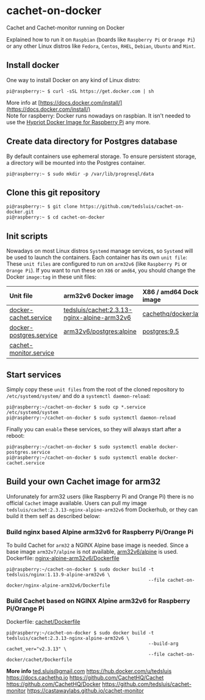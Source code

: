 # cachet-on-docker
Cachet and Cachet-monitor running on Docker
  
Explained how to run it on `Raspbian` (boards like `Raspberry Pi` or `Orange Pi`) or any other Linux distros like `Fedora`, `Centos`, `RHEL`, `Debian`, `Ubuntu` and `Mint`.  
  
## Install docker  
One way to install Docker on any kind of Linux distro:  
```
pi@raspberry:~ $ curl -sSL https://get.docker.com | sh
```
More info at [https://docs.docker.com/install/](https://docs.docker.com/install/)  
Note for raspberry: Docker runs nowadays on raspbian. It isn't needed to use the [Hypriot Docker Image for Raspberry Pi](https://blog.hypriot.com/getting-started-with-docker-on-your-arm-device/) any more.  
  
## Create data directory for Postgres database  
By default containers use ephemeral storage. To ensure persistent storage, a directory will be mounted into the Postgres container.   
```
pi@raspberry:~ $ sudo mkdir -p /var/lib/progresql/data
```
  
## Clone this git repository  
```
pi@raspberry:~ $ git clone https://github.com/tedsluis/cachet-on-docker.git
pi@raspberry:~ $ cd cachet-on-docker
```  
   
## Init scripts  
Nowadays on most Linux distros `Systemd` manage services, so `Systemd` will be used to launch the containers. Each container has its own `unit file`:  
These `unit files` are configured to run on `arm32v6` (like `Raspberry Pi` or `Orange Pi`). If you want to run these on `X86` or `amd64`, you should change the Docker `image:tag` in these unit files:  

| Unit file                                                                                                   | arm32v6 Docker image                        | X86 / amd64 Docker image                                                                                           |
| :---------------------------------------------------------------------------------------------------------- | :------------------------------------------ | :----------------------------------------------------------------------------------------------------------------- |
| [docker-cachet.service](https://github.com/tedsluis/cachet-on-docker/blob/master/docker-cachet.service)     | [tedsluis/cachet:2.3.13-nginx-alpine-arm32v6](https://hub.docker.com/r/tedsluis/cachet/) | [cachethq/docker:latest](https://hub.docker.com/r/cachethq/docker/)   |
| [docker-postgres.service](https://github.com/tedsluis/cachet-on-docker/blob/master/docker-postgres.service) | [arm32v6/postgres:alpine](https://hub.docker.com/r/arm32v6/postgres/)                    | [postgres:9.5](https://hub.docker.com/_/postgres/)                    |
| [cachet-monitor.service](https://github.com/tedsluis/cachet-on-docker/blob/master/cachet-monitor.service)   |                                             |                                                                                                                    |
  
## Start services  
Simply copy these `unit files` from the root of the cloned repository to `/etc/systemd/system/` and do a `systemctl daemon-reload`:  
```
pi@raspberry:~/cachet-on-docker $ sudo cp *.service /etc/systemd/system
pi@raspberry:~/cachet-on-docker $ sudo systemctl daemon-reload
```
Finally you can `enable` these services, so they will always start after a reboot:   
```
pi@raspberry:~/cachet-on-docker $ sudo systemctl enable docker-postgres.service
pi@raspberry:~/cachet-on-docker $ sudo systemctl enable docker-cachet.service
```
  
## Build your own Cachet image for arm32
Unforunately for arm32 users (like Raspberry Pi and Orange Pi) there is no official `Cachet` image available. Users can pull my image `tedsluis/cachet:2.3.13-nginx-alpine-arm32v6` from Dockerhub, or they can build it them self as described below:  
  
### Build nginx based Alpine arm32v6 for Raspberry Pi/Orange Pi
To build Cachet for `arm32` a NGINX Alpine base image is needed. Since a base image `arm32v7/alpine` is not available, [arm32v6/alpine](https://hub.docker.com/r/arm32v6/alpine/) is used.  
Dockerfile: [nginx-alpine-arm32v6/Dockerfile](https://github.com/tedsluis/cachet-on-docker/blob/master/nginx-alpine-arm32v6/Dockerfile)
```
pi@raspberry:~/cachet-on-docker $ sudo docker build -t tedsluis/nginx:1.13.9-alpine-arm32v6 \
                                                    --file cachet-on-docker/nginx-alpine-arm32v6/Dockerfile
```
  
### Build Cachet based on NGINX Alpine arm32v6 for Raspberry Pi/Orange Pi
Dockerfile: [cachet/Dockerfile](https://github.com/tedsluis/cachet-on-docker/blob/master/cachet/Dockerfile)
```
pi@raspberry:~/cachet-on-docker $ sudo docker build -t tedsluis/cachet:2.3.13-nginx-alpine-arm32v6 \
                                                    --build-arg cachet_ver="v2.3.13" \
                                                    --file cachet-on-docker/cachet/Dockerfile
```
  
**More info**
ted.sluis@gmail.com
https://hub.docker.com/u/tedsluis
https://docs.cachethq.io
https://github.com/CachetHQ/Cachet
https://github.com/CachetHQ/Docker
https://github.com/tedsluis/cachet-monitor
https://castawaylabs.github.io/cachet-monitor

